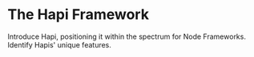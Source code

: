 # The Hapi Framework

Introduce Hapi, positioning it within the spectrum for Node Frameworks. Identify Hapis' unique features.